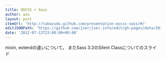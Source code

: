 ```yaml
---
title: OOCSS + Sass
author: azu
layout: post
itemUrl: 'http://takazudo.github.com/presentation-oocss-sass/#/'
editJSONPath: 'https://github.com/jser/jser.info/edit/gh-pages/data/2012/07/index.json'
date: '2012-07-13T23:00:00+00:00'
---
```

mixin, extendの違いについて。
またSass 3.2のSilent Classについてのスライド
